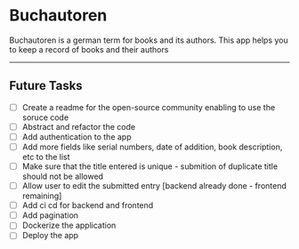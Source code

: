 # Buchautoren
Buchautoren is a german term for books and its authors. This app helps you to keep a record of books and their authors 

<hr>

## Future Tasks
- [ ] Create a readme for the open-source community enabling to use the soruce code
- [ ] Abstract and refactor the code
- [ ] Add authentication to the app
- [ ] Add more fields like serial numbers, date of addition, book description, etc to the list
- [ ] Make sure that the title entered is unique - submition of duplicate title should not be allowed
- [ ] Allow user to edit the submitted entry [backend already done - frontend remaining]
- [ ] Add ci cd for backend and frontend
- [ ] Add pagination
- [ ] Dockerize the application
- [ ] Deploy the app
